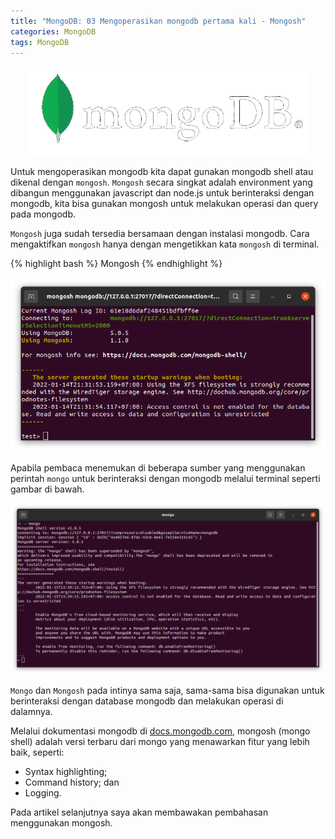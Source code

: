 ```yaml
---
title: "MongoDB: 03 Mengoperasikan mongodb pertama kali - Mongosh"
categories: MongoDB
tags: MongoDB
---
```

<p align="center">
  <img src="/assets/images/mongodb/mongodb-logo.png" alt="Logo MongoDB" class="logo-topic" title="Logo MongoDB" />
</p>

Untuk mengoperasikan mongodb kita dapat gunakan mongodb shell atau dikenal dengan `mongosh`. `Mongosh` secara singkat adalah environment yang dibangun menggunakan javascript dan node.js untuk berinteraksi dengan mongodb, kita bisa gunakan mongosh untuk melakukan operasi dan query pada mongodb.  

`Mongosh` juga sudah tersedia bersamaan dengan instalasi mongodb. Cara mengaktifkan `mongosh` hanya dengan mengetikkan kata `mongosh` di terminal.  

{% highlight bash %}
Mongosh
{% endhighlight %}

<p align="center">
  <img src="/assets/images/mongodb/mongodb-03-mengoperasikan-mongosh.png" alt="Mengoperasikan Mongosh" title="Mengoperasikan Mongosh" />
</p>

Apabila pembaca menemukan di beberapa sumber yang menggunakan perintah `mongo` untuk berinteraksi dengan mongodb melalui terminal seperti gambar di bawah.  

<p align="center">
  <img src="/assets/images/mongodb/mongodb-03-mengoperasikan-mongo.png" alt="Mengoperasikan Mongo" title="Mengoperasikan Mongo" />
</p>

`Mongo` dan `Mongosh` pada intinya sama saja, sama-sama bisa digunakan untuk berinteraksi dengan database mongodb dan melakukan operasi di dalamnya.  

Melalui dokumentasi mongodb di [docs.mongodb.com](https://docs.mongodb.com/mongodb-shell/#mongodb-binary-bin.mongosh), mongosh (mongo shell) adalah versi terbaru dari mongo yang menawarkan fitur yang lebih baik, seperti:  
  - Syntax highlighting;  
  - Command history; dan  
  - Logging.  

Pada artikel selanjutnya saya akan membawakan pembahasan menggunakan mongosh.  